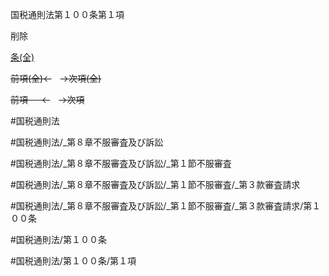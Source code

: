 
国税通則法第１００条第１項

削除

[条(全)](国税通則法＿＿＿＿＿第１００条_.md)

~~前項(全)←~~　~~→次項(全)~~

~~前項 　 ←~~　~~→次項~~



#国税通則法

#国税通則法/_第８章不服審査及び訴訟

#国税通則法/_第８章不服審査及び訴訟/_第１節不服審査

#国税通則法/_第８章不服審査及び訴訟/_第１節不服審査/_第３款審査請求

#国税通則法/_第８章不服審査及び訴訟/_第１節不服審査/_第３款審査請求/第１００条

#国税通則法/第１００条

#国税通則法/第１００条/第１項


